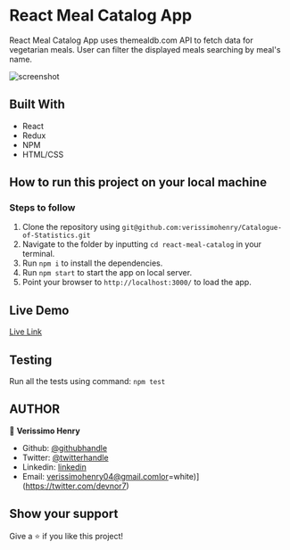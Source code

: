 # React Meal Catalog App

React Meal Catalog App uses themealdb.com API to fetch data for vegetarian meals. User can filter the displayed meals searching by meal's name.

![screenshot](src/components)

## Built With

- React
- Redux
- NPM
- HTML/CSS

## How to run this project on your local machine
### Steps to follow
1. Clone the repository using `git@github.com:verissimohenry/Catalogue-of-Statistics.git`
2. Navigate to the folder by inputting `cd react-meal-catalog` in your terminal.
3. Run `npm i` to install the dependencies.
4. Run `npm start` to start the app on local server.
5. Point your browser to `http://localhost:3000/` to load the app.


## Live Demo

[Live Link](https://61407ce837b75e15b57e06e9--friendly-edison-eb4f5d.netlify.app/)

## Testing

Run all the tests using command:
`npm test`
## AUTHOR

👤 **Verissimo Henry**

- Github: [@githubhandle](https://github.com/verissimohenry)
- Twitter: [@twitterhandle](https://twitter.com/verissimohenry)
- Linkedin: [linkedin](https://www.linkedin.com/in/henry-verissimo-618906167/)
- Email: verissimohenry04@gmail.comlor=white)](https://twitter.com/devnor7)

## Show your support

Give a ⭐️ if you like this project!
